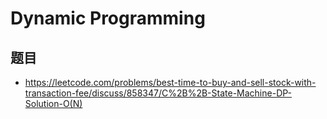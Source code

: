 # Dynamic Programming

## 题目

- <https://leetcode.com/problems/best-time-to-buy-and-sell-stock-with-transaction-fee/discuss/858347/C%2B%2B-State-Machine-DP-Solution-O(N)>

